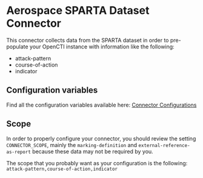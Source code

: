 # Aerospace SPARTA Dataset Connector

This connector collects data from the SPARTA dataset in order to pre-populate your OpenCTI instance with information like the following:
* attack-pattern
* course-of-action
* indicator


## Configuration variables

Find all the configuration variables available here: [Connector Configurations](./__metadata__)

## Scope

In order to properly configure your connector, you should review the setting `CONNECTOR_SCOPE`, mainly the `marking-definition` and `external-reference-as-report` because these data may not be required by you.

The scope that you probably want as your configuration is the following:
`attack-pattern,course-of-action,indicator`